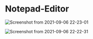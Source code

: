 # Notepad-Editor

![Screenshot from 2021-09-06 22-23-01](https://user-images.githubusercontent.com/35590355/132246855-b4f12b39-8892-4183-ac44-962115b4dfb2.png)




![Screenshot from 2021-09-06 22-22-31](https://user-images.githubusercontent.com/35590355/132246857-4ab46f86-867c-4ed5-9503-485db85d51f4.png)
